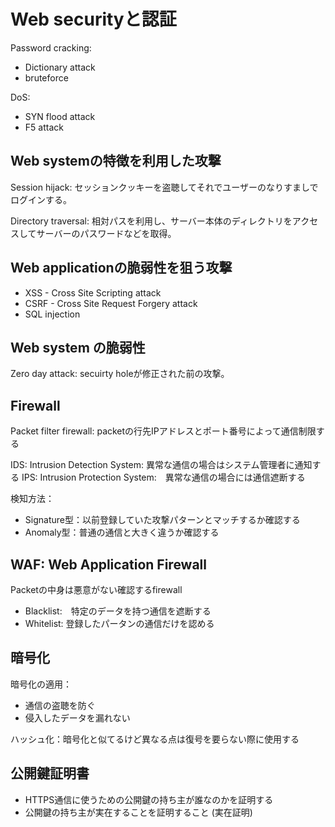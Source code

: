 # Web securityと認証

Password cracking:
* Dictionary attack
* bruteforce

DoS:
* SYN flood attack
* F5 attack

## Web systemの特徴を利用した攻撃

Session hijack: セッションクッキーを盗聴してそれでユーザーのなりすましでログインする。

Directory traversal: 相対パスを利用し、サーバー本体のディレクトリをアクセスしてサーバーのパスワードなどを取得。

## Web applicationの脆弱性を狙う攻撃

* XSS - Cross Site Scripting attack
* CSRF - Cross Site Request Forgery attack
* SQL injection

## Web system の脆弱性

Zero day attack: secuirty holeが修正された前の攻撃。

## Firewall

Packet filter firewall: packetの行先IPアドレスとポート番号によって通信制限する

IDS: Intrusion Detection System: 異常な通信の場合はシステム管理者に通知する
IPS: Intrusion Protection System:　異常な通信の場合には通信遮断する

検知方法：
* Signature型：以前登録していた攻撃パターンとマッチするか確認する
* Anomaly型：普通の通信と大きく違うか確認する

## WAF: Web Application Firewall

Packetの中身は悪意がない確認するfirewall

* Blacklist:　特定のデータを持つ通信を遮断する
* Whitelist: 登録したパータンの通信だけを認める

## 暗号化

暗号化の適用：
* 通信の盗聴を防ぐ
* 侵入したデータを漏れない

ハッシュ化：暗号化と似てるけど異なる点は復号を要らない際に使用する

## 公開鍵証明書

* HTTPS通信に使うための公開鍵の持ち主が誰なのかを証明する
* 公開鍵の持ち主が実在することを証明すること (実在証明)
